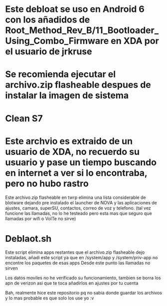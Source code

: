 # Este debloat se uso en Android 6 con los añadidos de Root_Method_Rev_B/11_Bootloader_Using_Combo_Firmware en XDA por el usuario de jrkruse

# Se recomienda ejecutar el archivo.zip flasheable despues de instalar la imagen de sistema 

# Clean S7
# Este archvio es extraido de un usuario de XDA, no recuerdo su usuario y pase un tiempo buscando en internet a ver si lo encontraba, pero no hubo rastro
Este archivo.zip flasheable en twrp elimina una lista considerable de blotware dejando pre instalado el launcher de NOVA y las aplicaciones de ajustes, camara, superSU, contactos, correo de voz y telefono.
(tal vez funcione las llamadas, no lo he testeado pero esta mas que seguro que llamadas por wifi o VolTe no sirve)

# Deblaot.sh
Este script elimina apps restantes que el archivo.zip flasheable dejo instaladas, añadi este script ya que en /system/app y /system/priv-app no encontre los paquetes de esas apps
Desde este punto las llamadas no sirven

Los datos moviles no he verificado su funcionamiento, tambien se borra los apn de verizon asi que te toca añadirlos en ajustes por tu cuenta


Bah, realmente hice este repositorio pq no sabia donde guardar los archivos y lo mas probable es que solo los use yo :v
